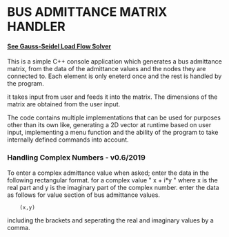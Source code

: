 # BUS ADMITTANCE MATRIX HANDLER

#### [See Gauss-Seidel Load Flow Solver](https://github.com/wayri/Gauss_Siedel_Load_Flow_Analyser/tree/master)

This is a simple C++ console application which generates a bus admittance matrix, from the data of the admittance values and the nodes they are connected to. Each element is only eneterd once and the
rest is handled by the program.

it takes input from user and feeds it into the matrix. The dimensions of the matrix are obtained from the user input. 

The code contains multiple implementations that can be used for purposes other than its own like, generating a 2D vector 
at runtime based on user input, implementing a menu function and the ability of the program to take internally defined
commands into account. 

### Handling Complex Numbers - v0.6/2019
To enter a complex admittance value when asked; enter the data in the
following rectangular format.
for a complex value " x + i*y " where x is the real part and y is the imaginary part of the complex number. enter the data as follows for value section of bus admittance values.

        (x,y)

including the brackets and seperating the real and imaginary values by a comma.
